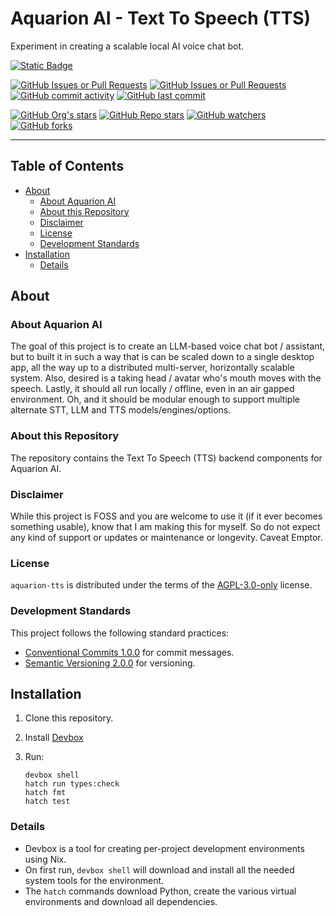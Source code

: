# Aquarion AI - Text To Speech (TTS)

Experiment in creating a scalable local AI voice chat bot.

[![Static Badge](https://img.shields.io/badge/Part_of-Aquarion_AI-blue)](https://github.com/aquarion-ai)

<!-- [![PyPI - Version](https://img.shields.io/pypi/v/aquarion-tts.svg)](https://pypi.org/project/aquarion-tts)
[![PyPI - Python Version](https://img.shields.io/pypi/pyversions/aquarion-tts.svg)](https://pypi.org/project/aquarion-tts)
[![PyPI - Implementation](https://img.shields.io/pypi/implementation/aquarion-tts)](https://pypi.org/project/aquarion-tts)
[![PyPI - Types](https://img.shields.io/pypi/types/aquarion-tts)](https://pypi.org/project/aquarion-tts)
[![PyPI - Wheel](https://img.shields.io/pypi/wheel/aquarion-tts)](https://pypi.org/project/aquarion-tts)
[![PyPI - Format](https://img.shields.io/pypi/format/aquarion-tts)](https://pypi.org/project/aquarion-tts)
[![PyPI - Status](https://img.shields.io/pypi/status/aquarion-tts)](https://pypi.org/project/aquarion-tts)
[![PyPI - License](https://img.shields.io/pypi/l/aquarion-tts)](https://pypi.org/project/aquarion-tts)
[![PyPI - Downloads](https://img.shields.io/pypi/dm/aquarion-tts)](https://pypi.org/project/aquarion-tts) -->

[![GitHub Issues or Pull Requests](https://img.shields.io/github/issues/aquarion-ai/aquarion-tts)](https://github.com/aquarion-ai/aquarion-tts)
[![GitHub Issues or Pull Requests](https://img.shields.io/github/issues-closed/aquarion-ai/aquarion-tts)](https://github.com/aquarion-ai/aquarion-tts)
[![GitHub commit activity](https://img.shields.io/github/commit-activity/m/aquarion-ai/aquarion-tts)](https://github.com/aquarion-ai/aquarion-tts)
[![GitHub last commit](https://img.shields.io/github/last-commit/aquarion-ai/aquarion-tts)](https://github.com/aquarion-ai/aquarion-tts)
<!-- [![GitHub Downloads (all assets, all releases)](https://img.shields.io/github/downloads/aquarion-ai/aquarion-tts/total)](https://github.com/aquarion-ai/aquarion-tts)
[![GitHub Release Date](https://img.shields.io/github/release-date/aquarion-ai/aquarion-tts)](https://github.com/aquarion-ai/aquarion-tts) -->

[![GitHub Org's stars](https://img.shields.io/github/stars/aquarion-ai)](https://github.com/aquarion-ai)
[![GitHub Repo stars](https://img.shields.io/github/stars/aquarion-ai/aquarion-tts)](https://github.com/aquarion-ai/aquarion-tts)
[![GitHub watchers](https://img.shields.io/github/watchers/aquarion-ai/aquarion-tts)](https://github.com/aquarion-ai/aquarion-tts)
[![GitHub forks](https://img.shields.io/github/forks/aquarion-ai/aquarion-tts)](https://github.com/aquarion-ai/aquarion-tts)

-----

## Table of Contents

- [About](#about)
  - [About Aquarion AI](#about-aquarion-ai)
  - [About this Repository](#about-this-repository)
  - [Disclaimer](#disclaimer)
  - [License](#license)
  - [Development Standards](#development-standards)
- [Installation](#installation)
  - [Details](#details)

## About

### About Aquarion AI

The goal of this project is to create an LLM-based voice chat bot / assistant, but to
built it in such a way that is can be scaled down to a single desktop app, all the way
up to a distributed multi-server, horizontally scalable system.  Also, desired is a
taking head / avatar who's mouth moves with the speech.  Lastly, it should all run
locally / offline, even in an air gapped environment.  Oh, and it should be modular
enough to support multiple alternate STT, LLM and TTS models/engines/options.

### About this Repository

The repository contains the Text To Speech (TTS) backend components for Aquarion AI.

### Disclaimer

While this project is FOSS and you are welcome to use it (if it ever becomes something
usable), know that I am making this for myself. So do not expect any kind of support or
updates or maintenance or longevity.  Caveat Emptor.

### License

`aquarion-tts` is distributed under the terms of the
[AGPL-3.0-only](https://spdx.org/licenses/AGPL-3.0-only.html) license.

### Development Standards

This project follows the following standard practices:

- [Conventional Commits 1.0.0](https://www.conventionalcommits.org/en/v1.0.0/) for
  commit messages.
- [Semantic Versioning 2.0.0](https://semver.org/spec/v2.0.0.html) for versioning.

## Installation

1. Clone this repository.

1. Install [Devbox](https://www.jetify.com/docs/devbox/installing_devbox/)

1. Run:

   ```console
   devbox shell
   hatch run types:check
   hatch fmt
   hatch test
   ```

### Details

- Devbox is a tool for creating per-project development environments using Nix.
- On first run, `devbox shell` will download and install all the needed system tools
  for the environment.
- The `hatch` commands download Python, create the various virtual environments and
  download all dependencies.
